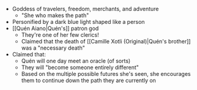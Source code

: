 - Goddess of travelers, freedom, merchants, and adventure
	- "She who makes the path"
- Personified by a dark blue light shaped like a person
- [[Quén Aiano|Quén's]] patron god
	- They're one of her few clerics!
	- Claimed that the death of [[Camille Xotli (Original)|Quén's brother]] was a "necessary death"
- Claimed that:
	- Quén will one day meet an oracle (of sorts)
	- They will "become someone entirely different"
	- Based on the multiple possible futures she's seen, she encourages them to continue down the path they are currently on